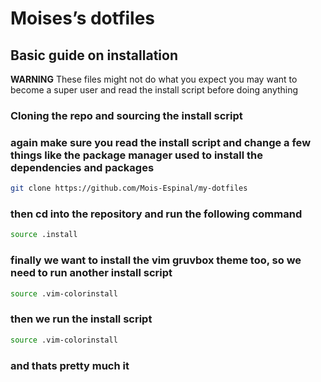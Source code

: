 # Moises’s dotfiles

## Basic guide on installation
**WARNING** These files might not do what you expect you may want to become a super user and read the install script before doing anything
### Cloning the repo and sourcing the install script
### again make sure you read the install script and change a few things like the package manager used to install the dependencies and packages
```bash
git clone https://github.com/Mois-Espinal/my-dotfiles
```
### then cd into the repository and run the following command
```bash
source .install
```
### finally we want to install the vim gruvbox theme too, so we need to run another install script
```bash
source .vim-colorinstall
```
### then we run the install script
```bash
source .vim-colorinstall
```
### and thats pretty much it
